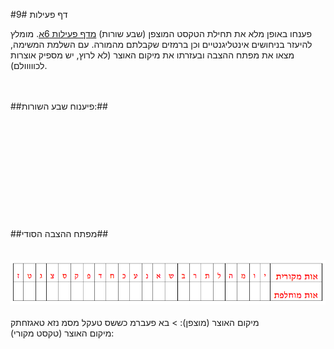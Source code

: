 
#דף פעילות 9#

פענחו באופן מלא את תחילת הטקסט המוצפן (שבע שורות) [מדף פעילות 6א](appendix-d.html ""). מומלץ להיעזר בניחושים אינטליגנטיים וכן ברמזים שקבלתם מהמורה. עם השלמת המשימה, מצאו את מפתח ההצבה ובעזרתו את מיקום האוצר (לא לרוץ, יש מספיק אוצרות לכווווולם).


<br>
<br>
##פיענוח שבע השורות:##
<br>
<br>
<br>
<br>
<br>
<br>
<br>
<br>
<br>
<br>
<br>
<br>
##מפתח ההצבה הסודי##
<br>
<br>
<br>
<div id="container" align="center">
  <img class="img-responsive" src="img10.png" title=""/>
</div>
<br>
מיקום האוצר (מוצפן):
> בא פעברמ כששס טעקל מסמ נזא טאגזחתק

<br>
מיקום האוצר (טקסט מקורי):
<br>
<br>
<br>
<br>
